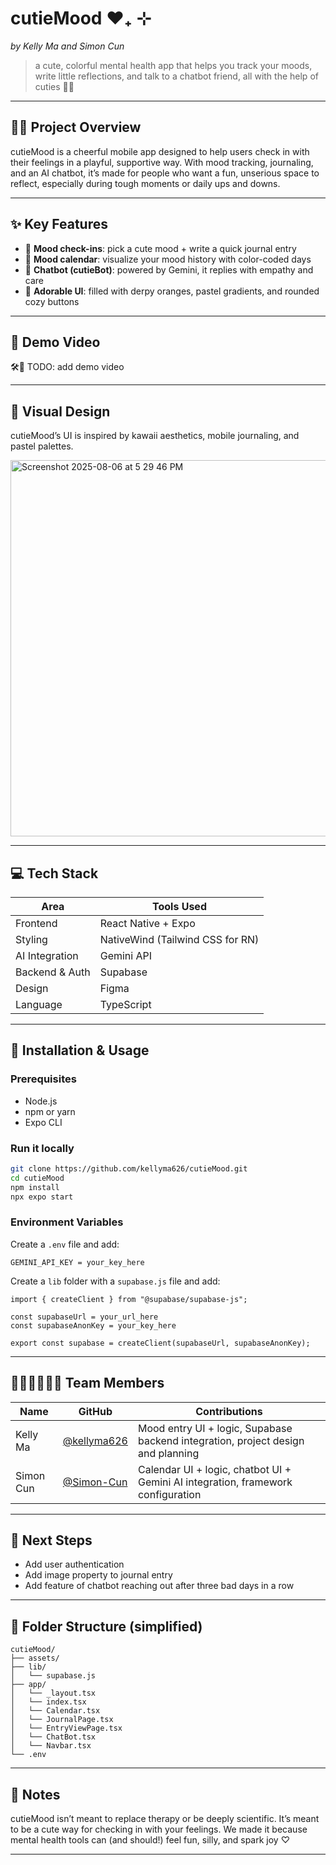 # cutieMood ❤︎₊ ⊹

_by Kelly Ma and Simon Cun_

> a cute, colorful mental health app that helps you track your moods, write little reflections, and talk to a chatbot friend, all with the help of cuties 🍊✨

---

## 🍊💖 Project Overview

cutieMood is a cheerful mobile app designed to help users check in with their feelings in a playful, supportive way. With mood tracking, journaling, and an AI chatbot, it’s made for people who want a fun, unserious space to reflect, especially during tough moments or daily ups and downs.

---

## ✨ Key Features

- 🍊 **Mood check-ins**: pick a cute mood + write a quick journal entry
- 📅 **Mood calendar**: visualize your mood history with color-coded days
- 🤖 **Chatbot (cutieBot)**: powered by Gemini, it replies with empathy and care
- 📱 **Adorable UI**: filled with derpy oranges, pastel gradients, and rounded cozy buttons

---

## 🧡 Demo Video

🛠️🍊 TODO: add demo video

---

## 🌸 Visual Design

cutieMood’s UI is inspired by kawaii aesthetics, mobile journaling, and pastel palettes.

<img width="1393" height="602" alt="Screenshot 2025-08-06 at 5 29 46 PM" src="https://github.com/user-attachments/assets/80ccb7bf-f928-4a33-adf4-007e3291657b" />

---

## 💻 Tech Stack

| Area           | Tools Used                       |
| -------------- | -------------------------------- |
| Frontend       | React Native + Expo              |
| Styling        | NativeWind (Tailwind CSS for RN) |
| AI Integration | Gemini API                       |
| Backend & Auth | Supabase                         |
| Design         | Figma                            |
| Language       | TypeScript                       |

---

## 💾 Installation & Usage

### Prerequisites

- Node.js
- npm or yarn
- Expo CLI

### Run it locally

```bash
git clone https://github.com/kellyma626/cutieMood.git
cd cutieMood
npm install
npx expo start
```

### Environment Variables

Create a `.env` file and add:

```
GEMINI_API_KEY = your_key_here
```

Create a `lib` folder with a `supabase.js` file and add:

```
import { createClient } from "@supabase/supabase-js";

const supabaseUrl = your_url_here
const supabaseAnonKey = your_key_here

export const supabase = createClient(supabaseUrl, supabaseAnonKey);
```

---

## 👩🏻‍💻👨🏻‍💻 Team Members

| Name      | GitHub                                       | Contributions                                                                    |
| --------- | -------------------------------------------- | -------------------------------------------------------------------------------- |
| Kelly Ma  | [@kellyma626](https://github.com/kellyma626) | Mood entry UI + logic, Supabase backend integration, project design and planning |
| Simon Cun | [@Simon-Cun](https://github.com/Simon-Cun)   | Calendar UI + logic, chatbot UI + Gemini AI integration, framework configuration |

---

## 🌱 Next Steps

- Add user authentication
- Add image property to journal entry
- Add feature of chatbot reaching out after three bad days in a row

---

## 📁 Folder Structure (simplified)

```
cutieMood/
├── assets/
├── lib/
│   └── supabase.js
├── app/
│   └── _layout.tsx
│   └── index.tsx
│   └── Calendar.tsx
│   └── JournalPage.tsx
│   └── EntryViewPage.tsx
│   └── ChatBot.tsx
│   └── Navbar.tsx
└── .env
```

---

## 💌 Notes

cutieMood isn’t meant to replace therapy or be deeply scientific. It’s meant to be a cute way for checking in with your feelings.
We made it because mental health tools can (and should!) feel fun, silly, and spark joy ♡

---
